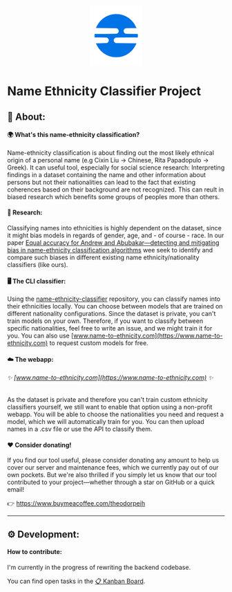 <p align="center">
  <img src="https://github.com/name-ethnicity-classifier/.github/blob/main/profile/nec_logo.png" />
</p>


# Name Ethnicity Classifier Project

## 🔎 About:

#### :earth_africa: What's this name-ethnicity classification?
Name-ethnicity classification is about finding out the most likely ethnical origin of a personal name (e.g Cixin Liu -> Chinese, Rita Papadopulo -> Greek). It can useful tool, especially for social science research: Interpreting findings in a dataset containing the name and other information about persons but not their nationalities can lead to the fact that existing coherences based on their background are not recognized. This can reult in biased research which benefits some groups of peoples more than others.

#### 🌈 Research:
Classifying names into ethnicities is highly dependent on the dataset, since it might bias models in regards of gender, age, and - of course - race. In our paper [Equal accuracy for Andrew and Abubakar—detecting and mitigating bias in name-ethnicity classification algorithms](https://link.springer.com/article/10.1007/s00146-022-01619-4) wee seek to identify and compare such biases in different existing name ethnicity/nationality classifiers (like ours).

#### 🖥️ The CLI classifier:
Using the [name-ethnicity-classifier](https://github.com/name-ethnicity-classifier/name-ethnicity-classifier) repository, you can classify names into their ethnicities locally.
You can choose between models that are trained on different nationality configurations. Since the dataset is private, you can't train models on your own. Therefore, if you want to classify between specific nationalities, feel free to write an issue, and we might train it for you. You can also use [www.name-to-ethnicity.com](https://www.name-to-ethnicity.com) to request custom models for free.

#### ☁️ The webapp:
###### ✨ [www.name-to-ethnicity.com](https://www.name-to-ethnicity.com) ✨
As the dataset is private and therefore you can't train custom ethnicity classifiers yourself, we still want to enable that option using a non-profit webapp.
You will be able to choose the nationalities you need and request a model, which we will automatically train for you. You can then upload names in a .csv file or use the API to classify them.

#### ❤️ Consider donating!
If you find our tool useful, please consider donating any amount to help us cover our server and maintenance fees, which we currently pay out of our own pockets. But we're also thrilled if you simply let us know that our tool contributed to your project—whether through a star on GitHub or a quick email!

👉 https://www.buymeacoffee.com/theodorpeih

---

## ⚙️ Development:

#### How to contribute:
I'm currently in the progress of rewriting the backend codebase.

You can find open tasks in the [📋 Kanban Board](https://github.com/orgs/name-ethnicity-classifier/projects/4/).



